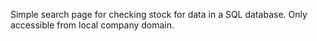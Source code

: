 Simple search page for checking stock for data in a SQL database. Only accessible from local company domain. 
